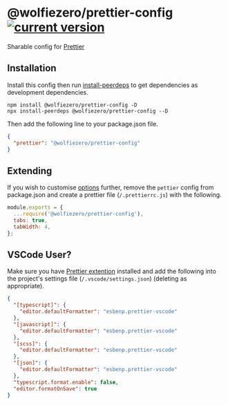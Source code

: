 # @wolfiezero/prettier-config [![current version](https://img.shields.io/npm/v/@wolfiezero/prettier-config.svg?style=flat-square)][projectnpm]

Sharable config for [Prettier][prettier]

## Installation

Install this config then run [install-peerdeps][ipeerdeps] to get dependencies
as development dependencies.

```
npm install @wolfiezero/prettier-config -D
npx install-peerdeps @wolfiezero/prettier-config --D
```

Then add the following line to your package.json file.

```json
{
  "prettier": "@wolfiezero/prettier-config"
}
```

## Extending

If you wish to customise [options][prettieroptions] further, remove the `pettier`
config from package.json and create a prettier file (`/.prettierrc.js`) with the
following.

```js
module.exports = {
  ...require('@wolfiezero/prettier-config'),
  tabs: true,
  tabWidth: 4,
};
```

## VSCode User?

Make sure you have [Prettier extention][prettiervscode] installed and add the
following into the project's settings file (`/.vscode/settings.json`) (deleting
as appropriate).

```json
{
  "[typescript]": {
    "editor.defaultFormatter": "esbenp.prettier-vscode"
  },
  "[javascript]": {
    "editor.defaultFormatter": "esbenp.prettier-vscode"
  },
  "[scss]": {
    "editor.defaultFormatter": "esbenp.prettier-vscode"
  },
  "[json]": {
    "editor.defaultFormatter": "esbenp.prettier-vscode"
  },
  "typescript.format.enable": false,
  "editor.formatOnSave": true
}
```

[projectnpm]: https://www.npmjs.com/package/@wolfiezero/prettier-config
[prettier]: https://prettier.io/
[prettieroptions]: https://prettier.io/docs/en/options.html
[prettiervscode]: https://marketplace.visualstudio.com/items?itemName=esbenp.prettier-vscode
[ipeerdeps]: https://www.npmjs.com/package/install-peerdeps
